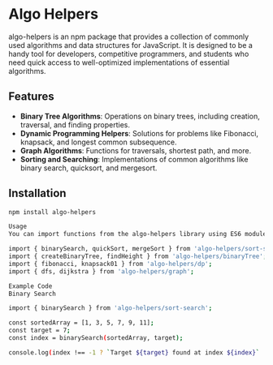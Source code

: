 # Algo Helpers

algo-helpers is an npm package that provides a collection of commonly used algorithms and data structures for JavaScript. It is designed to be a handy tool for developers, competitive programmers, and students who need quick access to well-optimized implementations of essential algorithms.

## Features

- **Binary Tree Algorithms**: Operations on binary trees, including creation, traversal, and finding properties.
- **Dynamic Programming Helpers**: Solutions for problems like Fibonacci, knapsack, and longest common subsequence.
- **Graph Algorithms**: Functions for traversals, shortest path, and more.
- **Sorting and Searching**: Implementations of common algorithms like binary search, quicksort, and mergesort.

## Installation

```bash
npm install algo-helpers

Usage
You can import functions from the algo-helpers library using ES6 module syntax:

import { binarySearch, quickSort, mergeSort } from 'algo-helpers/sort-search';
import { createBinaryTree, findHeight } from 'algo-helpers/binaryTree';
import { fibonacci, knapsack01 } from 'algo-helpers/dp';
import { dfs, dijkstra } from 'algo-helpers/graph';

Example Code
Binary Search

import { binarySearch } from 'algo-helpers/sort-search';

const sortedArray = [1, 3, 5, 7, 9, 11];
const target = 7;
const index = binarySearch(sortedArray, target);

console.log(index !== -1 ? `Target ${target} found at index ${index}` : `Target ${target} not found`);